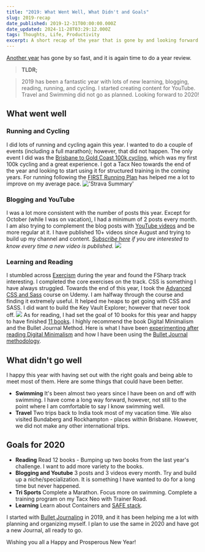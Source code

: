 ```yaml
---
title: "2019: What Went Well, What Didn't and Goals"
slug: 2019-recap
date_published: 2019-12-31T00:00:00.000Z
date_updated: 2024-11-28T03:29:12.000Z
tags: Thoughts, Life, Productivity
excerpt: A short recap of the year that is gone by and looking forward!
---
```


[Another year](__GHOST_URL__/blog/2018-recap/) has gone by so fast, and it is again time to do a year review.

> **TLDR;**

> 2019 has been a fantastic year with lots of new learning, blogging, reading, running, and cycling. I started creating content for YouTube. Travel and Swimming did not go as planned. Looking forward to 2020!

## What went well

### **Running and Cycling**

I did lots of running and cycling again this year. I wanted to do a couple of events (including a full marathon); however, that did not happen. The only event I did was the [Brisbane to Gold Coast 100k cycling](__GHOST_URL__/blog/b2gc2019/), which was my first 100k cycling and a great experience. I got a Tacx Neo towards the end of the year and looking to start using it for structured training in the coming years. For running following the [FIRST Running Plan](https://www.marathon-training-program.com/three-day-program-finish/) has helped me a lot to improve on my average pace.
!['Strava Summary'](__GHOST_URL__/content/images/2019_strava.jpg)
### **Blogging and YouTube**

I was a lot more consistent with the number of posts this year. Except for October (while I was on vacation), I had a minimum of 2 posts every month. I am also trying to complement the blog posts with [YouTube videos](https://www.youtube.com/user/rahulnathp) and be more regular at it. I have published 10+ videos since August and trying to build up my channel and content. *[Subscribe here](https://www.youtube.com/user/rahulnathp) if you are interested to know every time a new video is published.*
[![](__GHOST_URL__/content/images/2019_youtube_summary.jpg)](https://www.youtube.com/user/rahulnathp)
### **Learning and Reading**

I stumbled across [Exercism](__GHOST_URL__/blog/exercism/) during the year and found the FSharp track interesting. I completed the core exercises on the track. CSS is something I have always struggled. Towards the end of this year, I took the [Advanced CSS and Sass](https://www.udemy.com/course/advanced-css-and-sass/) course on Udemy. I am halfway through the course and finding it extremely useful. It helped me heaps to get going with CSS and SASS. I did want to build the Key Vault Explorer; however that never took off.
[![](__GHOST_URL__/content/images/2019_books.jpg)](https://www.goodreads.com/user_challenges/16611361)
As for reading, I had set the goal of 10 books for this year and happy to have finished [11 books](https://www.goodreads.com/user_challenges/16611361). I highly recommend the book Digital Minimalism and the Bullet Journal Method. Here is what I have been [experimenting after reading Digital Minimalism](__GHOST_URL__/blog/digital-minimalism/) and how I have been using the [Bullet Journal methodology](__GHOST_URL__/blog/bullet-journaling/).

## What didn't go well

I happy this year with having set out with the right goals and being able to meet most of them. Here are some things that could have been better.

- **Swimming** It's been almost two years since I have been on and off with swimming. I have come a long way forward, however, not still to the point where I am comfortable to say I know swimming well.
- **Travel** Two trips back to India took most of my vacation time. We also visited Bundaberg and Rockhampton - places within Brisbane. However, we did not make any other international trips.

## Goals for 2020

- **Reading** Read 12 books - Bumping up two books from the last year's challenge. I want to add more variety to the books.
- **Blogging and Youtube** 3 posts and 3 videos every month. Try and build up a niche/specialization. It is something I have wanted to do for a long time but never happened.
- **Tri Sports** Complete a Marathon. Focus more on swimming. Complete a training program on my Tacx Neo with Trainer Road.
- **Learning** Learn about Containers and [SAFE stack](https://safe-stack.github.io/).

I started with [Bullet Journaling](__GHOST_URL__/blog/bullet-journaling/) in 2019, and it has been helping me a lot with planning and organizing myself. I plan to use the same in 2020 and have got a new Journal, all ready to go.

Wishing you all a Happy and Prosperous New Year!
